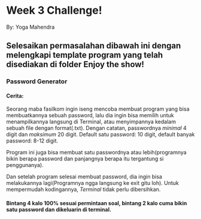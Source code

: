 # Week 3 Challenge!
By: Yoga Mahendra

## Selesaikan permasalahan dibawah ini dengan melengkapi template program yang telah disediakan di folder Enjoy the show!

### Password Generator
#### Cerita:
Seorang maba fasilkom ingin iseng mencoba membuat program yang bisa membuatkannya sebuah password, lalu dia ingin bisa memilih untuk menampilkannya langsung di Terminal, atau menyimpannya kedalam sebuah file dengan format(.txt). Dengan catatan, passwordnya *minimal* 4 digit dan *maksimum* 20 digit. Default satu password: 10 digit, default banyak password: 8-12 digit.

Program ini juga bisa membuat satu passwordnya atau lebih(programnya bikin berapa password dan panjangnya berapa itu tergantung si penggunanya).

Dan setelah program selesai membuat password, dia ingin bisa melakukannya lagi(Programnya ngga langsung ke exit gitu loh). Untuk mempermudah kodingannya, *Terminal* tidak perlu dibersihkan.

#### Bintang 4 kalo 100% sesuai permintaan soal, bintang 2 kalo cuma bikin satu password dan dikeluarin di terminal.

